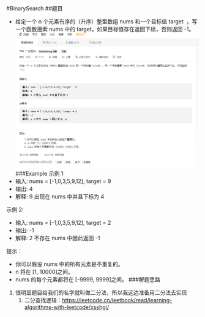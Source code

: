 #BinarySearch
##题目
- 给定一个 n 个元素有序的（升序）整型数组 nums 和一个目标值 target  ，写一个函数搜索 nums 中的 target，如果目标值存在返回下标，否则返回 -1。
  ![image Text](BinarySearch.png)
###Example
示例 1:
- 输入: nums = [-1,0,3,5,9,12], target = 9
- 输出: 4
- 解释: 9 出现在 nums 中并且下标为 4

示例 2:
- 输入: nums = [-1,0,3,5,9,12], target = 2
- 输出: -1
- 解释: 2 不存在 nums 中因此返回 -1

提示：
- 你可以假设 nums 中的所有元素是不重复的。
- n 将在 [1, 10000]之间。
- nums 的每个元素都将在 [-9999, 9999]之间。
###解题思路
1. 很明显题目给我们的名字就叫做二分法，所以我这边准备用二分法去实现
   1. 二分查找逻辑：https://leetcode.cn/leetbook/read/learning-algorithms-with-leetcode/xsshgi/